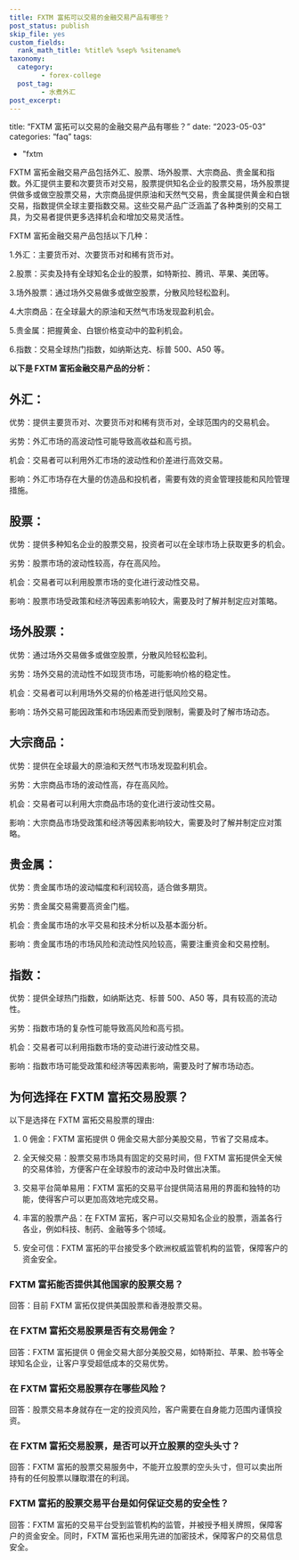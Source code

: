 ```yaml
---
title: FXTM 富拓可以交易的金融交易产品有哪些？
post_status: publish
skip_file: yes
custom_fields:
  rank_math_title: %title% %sep% %sitename%
taxonomy:
  category:
        - forex-college
  post_tag:
        - 水煮外汇
post_excerpt: 
---
```

title: “FXTM 富拓可以交易的金融交易产品有哪些？” date: “2023-05-03” categories: “faq” tags:

* "fxtm

FXTM 富拓金融交易产品包括外汇、股票、场外股票、大宗商品、贵金属和指数。外汇提供主要和次要货币对交易，股票提供知名企业的股票交易，场外股票提供做多或做空股票交易，大宗商品提供原油和天然气交易，贵金属提供黄金和白银交易，指数提供全球主要指数交易。这些交易产品广泛涵盖了各种类别的交易工具，为交易者提供更多选择机会和增加交易灵活性。

FXTM 富拓金融交易产品包括以下几种：

1.外汇：主要货币对、次要货币对和稀有货币对。

2.股票：买卖及持有全球知名企业的股票，如特斯拉、腾讯、苹果、美团等。

3.场外股票：通过场外交易做多或做空股票，分散风险轻松盈利。

4.大宗商品：在全球最大的原油和天然气市场发现盈利机会。

5.贵金属：把握黄金、白银价格变动中的盈利机会。

6.指数：交易全球热门指数，如纳斯达克、标普 500、A50 等。

**以下是 FXTM 富拓金融交易产品的分析：**

## 外汇：

优势：提供主要货币对、次要货币对和稀有货币对，全球范围内的交易机会。

劣势：外汇市场的高波动性可能导致高收益和高亏损。

机会：交易者可以利用外汇市场的波动性和价差进行高效交易。

影响：外汇市场存在大量的仿造品和投机者，需要有效的资金管理技能和风险管理措施。

## 股票：

优势：提供多种知名企业的股票交易，投资者可以在全球市场上获取更多的机会。

劣势：股票市场的波动性较高，存在高风险。

机会：交易者可以利用股票市场的变化进行波动性交易。

影响：股票市场受政策和经济等因素影响较大，需要及时了解并制定应对策略。

## 场外股票：

优势：通过场外交易做多或做空股票，分散风险轻松盈利。

劣势：场外交易的流动性不如现货市场，可能影响价格的稳定性。

机会：交易者可以利用场外交易的价格差进行低风险交易。

影响：场外交易可能因政策和市场因素而受到限制，需要及时了解市场动态。

## 大宗商品：

优势：提供在全球最大的原油和天然气市场发现盈利机会。

劣势：大宗商品市场的波动性高，存在高风险。

机会：交易者可以利用大宗商品市场的变化进行波动性交易。

影响：大宗商品市场受政策和经济等因素影响较大，需要及时了解并制定应对策略。

## 贵金属：

优势：贵金属市场的波动幅度和利润较高，适合做多期货。

劣势：贵金属交易需要高资金门槛。

机会：贵金属市场的水平交易和技术分析以及基本面分析。

影响：贵金属市场的市场风险和流动性风险较高，需要注重资金和交易控制。

## 指数：

优势：提供全球热门指数，如纳斯达克、标普 500、A50 等，具有较高的流动性。

劣势：指数市场的复杂性可能导致高风险和高亏损。

机会：交易者可以利用指数市场的变动进行波动性交易。

影响：指数市场可能受政策和经济等因素影响，需要及时了解市场动态。

## 为何选择在 FXTM 富拓交易股票？

以下是选择在 FXTM 富拓交易股票的理由:

1. 0 佣金：FXTM 富拓提供 0 佣金交易大部分美股交易，节省了交易成本。

1. 全天候交易：股票交易市场具有固定的交易时间，但 FXTM 富拓提供全天候的交易体验，方便客户在全球股市的波动中及时做出决策。

1. 交易平台简单易用：FXTM 富拓的交易平台提供简洁易用的界面和独特的功能，使得客户可以更加高效地完成交易。

1. 丰富的股票产品：在 FXTM 富拓，客户可以交易知名企业的股票，涵盖各行各业，例如科技、制药、金融等多个领域。

1. 安全可信：FXTM 富拓的平台接受多个欧洲权威监管机构的监管，保障客户的资金安全。



### FXTM 富拓能否提供其他国家的股票交易？

回答：目前 FXTM 富拓仅提供美国股票和香港股票交易。

### 在 FXTM 富拓交易股票是否有交易佣金？

回答：FXTM 富拓提供 0 佣金交易大部分美股交易，如特斯拉、苹果、脸书等全球知名企业，让客户享受超低成本的交易优势。

### 在 FXTM 富拓交易股票存在哪些风险？

回答：股票交易本身就存在一定的投资风险，客户需要在自身能力范围内谨慎投资。

### 在 FXTM 富拓交易股票，是否可以开立股票的空头头寸？

回答：FXTM 富拓的股票交易服务中，不能开立股票的空头头寸，但可以卖出所持有的任何股票以赚取潜在的利润。

### FXTM 富拓的股票交易平台是如何保证交易的安全性？

回答：FXTM 富拓的交易平台受到监管机构的监管，并被授予相关牌照，保障客户的资金安全。同时，FXTM 富拓也采用先进的加密技术，保障客户的交易信息安全。
